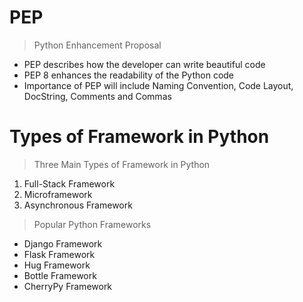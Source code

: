 # PEP
> Python Enhancement Proposal
-  PEP describes how the developer can write beautiful code
-  PEP 8 enhances the readability of the Python code
-  Importance of PEP will include Naming Convention, Code Layout, DocString, Comments and Commas

# Types of Framework in Python
> Three Main Types of Framework in Python
 1. Full-Stack Framework
 2. Microframework
 3. Asynchronous Framework

> Popular Python Frameworks
- Django Framework
- Flask Framework
- Hug Framework
- Bottle Framework
- CherryPy Framework
